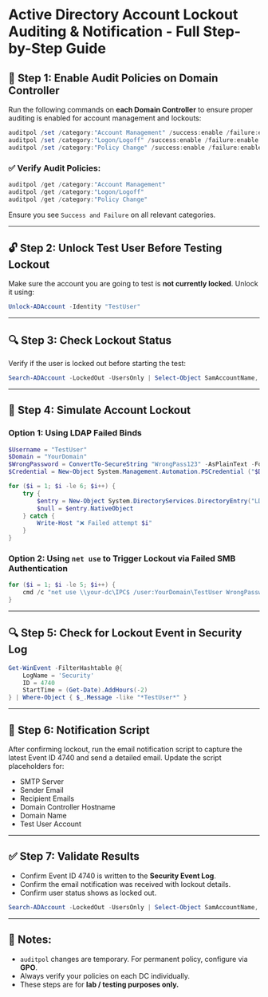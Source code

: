 # Active Directory Account Lockout Auditing & Notification - Full Step-by-Step Guide

## 🔧 Step 1: Enable Audit Policies on Domain Controller  
Run the following commands on **each Domain Controller** to ensure proper auditing is enabled for account management and lockouts:

```powershell
auditpol /set /category:"Account Management" /success:enable /failure:enable
auditpol /set /category:"Logon/Logoff" /success:enable /failure:enable
auditpol /set /category:"Policy Change" /success:enable /failure:enable
```

### ✅ Verify Audit Policies:
```powershell
auditpol /get /category:"Account Management"
auditpol /get /category:"Logon/Logoff"
auditpol /get /category:"Policy Change"
```

Ensure you see `Success and Failure` on all relevant categories.

---

## 🔓 Step 2: Unlock Test User Before Testing Lockout
Make sure the account you are going to test is **not currently locked**. Unlock it using:

```powershell
Unlock-ADAccount -Identity "TestUser"
```

---

## 🔍 Step 3: Check Lockout Status
Verify if the user is locked out before starting the test:
```powershell
Search-ADAccount -LockedOut -UsersOnly | Select-Object SamAccountName, Name, Enabled
```

---

## 🚫 Step 4: Simulate Account Lockout  
### Option 1: Using LDAP Failed Binds
```powershell
$Username = "TestUser"
$Domain = "YourDomain"
$WrongPassword = ConvertTo-SecureString "WrongPass123" -AsPlainText -Force
$Credential = New-Object System.Management.Automation.PSCredential ("$Domain\$Username", $WrongPassword)

for ($i = 1; $i -le 6; $i++) {
    try {
        $entry = New-Object System.DirectoryServices.DirectoryEntry("LDAP://your-dc.yourdomain.com", $Credential.UserName, $WrongPassword)
        $null = $entry.NativeObject
    } catch {
        Write-Host "❌ Failed attempt $i"
    }
}
```

### Option 2: Using `net use` to Trigger Lockout via Failed SMB Authentication
```powershell
for ($i = 1; $i -le 5; $i++) {
    cmd /c "net use \\your-dc\IPC$ /user:YourDomain\TestUser WrongPassword123"
}
```

---

## 🔍 Step 5: Check for Lockout Event in Security Log
```powershell
Get-WinEvent -FilterHashtable @{
    LogName = 'Security'
    ID = 4740
    StartTime = (Get-Date).AddHours(-2)
} | Where-Object { $_.Message -like "*TestUser*" }
```

---

## 📧 Step 6: Notification Script
After confirming lockout, run the email notification script to capture the latest Event ID 4740 and send a detailed email.
Update the script placeholders for:
- SMTP Server
- Sender Email
- Recipient Emails
- Domain Controller Hostname
- Domain Name
- Test User Account

---

## ✅ Step 7: Validate Results
- Confirm Event ID 4740 is written to the **Security Event Log**.
- Confirm the email notification was received with lockout details.
- Confirm user status shows as locked out.

```powershell
Search-ADAccount -LockedOut -UsersOnly | Select-Object SamAccountName, Name, Enabled
```

---

## 📄 Notes:
- `auditpol` changes are temporary. For permanent policy, configure via **GPO**.
- Always verify your policies on each DC individually.
- These steps are for **lab / testing purposes only.**

